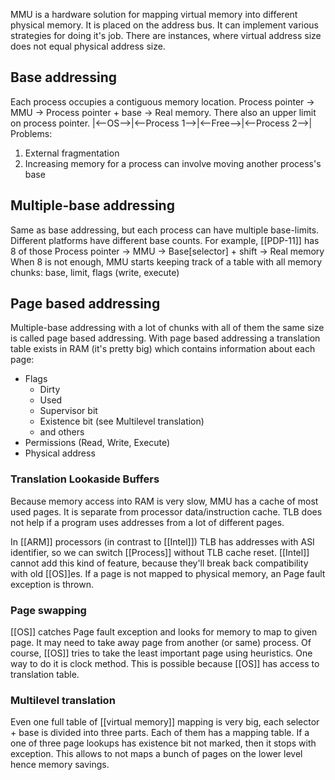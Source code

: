 MMU is a hardware solution for mapping virtual memory into different physical memory. It is placed on the address bus. It can implement various strategies for doing it's job.
There are instances, where virtual address size does not equal physical address size.
## Base addressing
Each process occupies a contiguous memory location.
Process pointer -> MMU -> Process pointer + base -> Real memory.
There also an upper limit on process pointer.
|<--OS-->|<--Process 1-->|<--Free-->|<--Process 2-->|
Problems:
1. External fragmentation
2. Increasing memory for a process can involve moving another process's base
## Multiple-base addressing
Same as base addressing, but each process can have multiple base-limits. Different platforms have different base counts. For example, [[PDP-11]] has 8 of those
Process pointer -> MMU -> Base\[selector] + shift -> Real memory
When 8 is not enough, MMU starts keeping track of a table with all memory chunks: base, limit, flags (write, execute)
## Page based addressing
Multiple-base addressing with a lot of chunks with all of them the same size is called page based addressing. With page based addressing a translation table exists in RAM (it's pretty big) which contains information about each page:
- Flags 
	- Dirty
	- Used
	- Supervisor bit
	- Existence bit (see Multilevel translation)
	- and others
- Permissions (Read, Write, Execute)
- Physical address
### Translation Lookaside Buffers 
Because memory access into RAM is very slow, MMU has a cache of most used pages. It is separate from processor data/instruction cache. TLB does not help if a program uses addresses from a lot of different pages.

In [[ARM]] processors (in contrast to [[Intel]]) TLB has addresses with ASI identifier, so we can switch [[Process]] without TLB cache reset. [[Intel]] cannot add this kind of feature, because they'll break back compatibility with old [[OS]]es.
If a page is not mapped to physical memory, an Page fault exception is thrown.
### Page swapping
[[OS]] catches Page fault exception and looks for memory to map to given page. It may need to take away page from another (or same) process. Of course, [[OS]] tries to take the least important page using heuristics. One way to do it is clock method. This is possible because [[OS]] has access to translation table. 
### Multilevel translation
Even one full table of [[virtual memory]] mapping is very big, each selector + base is divided into three parts. Each of them has a mapping table. If a one of three page lookups has existence bit not marked, then it stops with exception. This allows to not maps a bunch of pages on the lower level hence memory savings.  